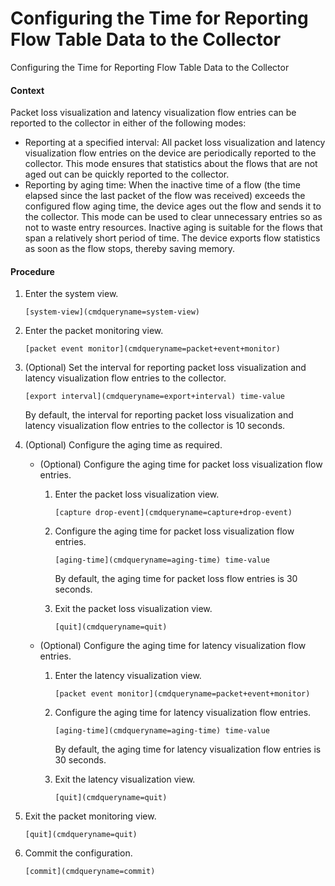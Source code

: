 Configuring the Time for Reporting Flow Table Data to the Collector
===================================================================

Configuring the Time for Reporting Flow Table Data to the Collector

#### Context

Packet loss visualization and latency visualization flow entries can be reported to the collector in either of the following modes:

* Reporting at a specified interval: All packet loss visualization and latency visualization flow entries on the device are periodically reported to the collector. This mode ensures that statistics about the flows that are not aged out can be quickly reported to the collector.
* Reporting by aging time: When the inactive time of a flow (the time elapsed since the last packet of the flow was received) exceeds the configured flow aging time, the device ages out the flow and sends it to the collector. This mode can be used to clear unnecessary entries so as not to waste entry resources. Inactive aging is suitable for the flows that span a relatively short period of time. The device exports flow statistics as soon as the flow stops, thereby saving memory.

#### Procedure

1. Enter the system view.
   
   
   ```
   [system-view](cmdqueryname=system-view)
   ```
2. Enter the packet monitoring view.
   
   
   ```
   [packet event monitor](cmdqueryname=packet+event+monitor)
   ```
3. (Optional) Set the interval for reporting packet loss visualization and latency visualization flow entries to the collector.
   
   
   ```
   [export interval](cmdqueryname=export+interval) time-value
   ```
   
   By default, the interval for reporting packet loss visualization and latency visualization flow entries to the collector is 10 seconds.
4. (Optional) Configure the aging time as required.
   
   
   * (Optional) Configure the aging time for packet loss visualization flow entries.
     1. Enter the packet loss visualization view.
        ```
        [capture drop-event](cmdqueryname=capture+drop-event)
        ```
     2. Configure the aging time for packet loss visualization flow entries.
        ```
        [aging-time](cmdqueryname=aging-time) time-value
        ```
        
        By default, the aging time for packet loss flow entries is 30 seconds.
     3. Exit the packet loss visualization view.
        ```
        [quit](cmdqueryname=quit)
        ```
   * (Optional) Configure the aging time for latency visualization flow entries.
     1. Enter the latency visualization view.
        ```
        [packet event monitor](cmdqueryname=packet+event+monitor)
        ```
     2. Configure the aging time for latency visualization flow entries.
        ```
        [aging-time](cmdqueryname=aging-time) time-value
        ```
        
        By default, the aging time for latency visualization flow entries is 30 seconds.
     3. Exit the latency visualization view.
        ```
        [quit](cmdqueryname=quit)
        ```
5. Exit the packet monitoring view.
   
   
   ```
   [quit](cmdqueryname=quit)
   ```
6. Commit the configuration.
   
   
   ```
   [commit](cmdqueryname=commit)
   ```
